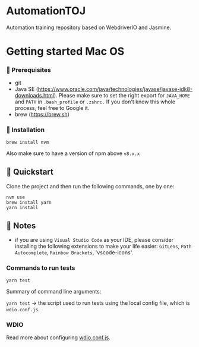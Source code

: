 # AutomationTOJ

Automation training repository based on WebdriverIO and Jasmine.

# Getting started Mac OS

### 💼 Prerequisites

- git
- Java SE (https://www.oracle.com/java/technologies/javase/javase-jdk8-downloads.html). Please make sure to set the right export for `JAVA_HOME` and `PATH` in `.bash_profile` or `.zshrc.` If you don't know this whole process, feel free to Google it.
- brew (https://brew.sh)

### 🔧 Installation

```
brew install nvm
```

Also make sure to have a version of npm above `v8.x.x`

## 🧭 Quickstart

Clone the project and then run the following commands, one by one:

```
nvm use
brew install yarn
yarn install
```

## 📔 Notes

- if you are using `Visual Studio Code` as your IDE, please consider installing the following extensions to make your life easier: `GitLens`, `Path Autocomplete`, `Rainbow Brackets`, 'vscode-icons'.

### Commands to run tests

```
yarn test
```

Summary of command line arguments:

`yarn test` -> the script used to run tests using the local config file, which is `wdio.conf.js`.

### WDIO

Read more about configuring [wdio.conf.js](https://webdriver.io/docs/gettingstarted).
